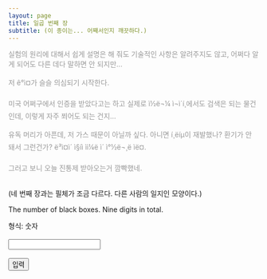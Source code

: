 ```yaml
---
layout: page
title: 일곱 번째 장
subtitle: (이 종이는... 어째서인지 깨끗하다.)
---
```



<script>
  function jsMove(){
    var baselink = "/answer/msgsev"
    var pc = document.getElementById('passcode').value;
    window.open(baselink.concat(pc.toLowerCase()));
  }
</script>

<p style="color: #999">
실험의 원리에 대해서 쉽게 설명은 해 줘도 기술적인 사항은 알려주지도 않고, 어쩌다 알게 되어도 다른 데다 말하면 안 되지만... <br>
 <br>
저 ê°ì¤가 슬슬 의심되기 시작한다. <br>
 <br>
미국 어쩌구에서 인증을 받았다고는 하고 실제로 ì½ë¬¼ ì¬ì´í¸에서도 검색은 되는 물건인데, 이렇게 자주 쬐어도 되는 건지... <br>
 <br>
유독 머리가 아픈데, 저 가스 때문이 아닐까 싶다. 아니면 í¸ëíµ이 재발했나? 환기가 안 돼서 그런건가? ë³ì¤ì´ ì§íì ìì¼ë ì´ ì°½ë¬¸ë ìë¤. <br>
 <br>
그러고 보니 오늘 진통제 받아오는거 깜빡했네. <br>
</p>
<p>
<br>
(네 번째 장과는 필체가 조금 다르다. 다른 사람의 일지인 모양이다.)
</p>
<p>
The number of black boxes. Nine digits in total.<br>
<form autocomplete='off' onsubmit = "jsMove();">
형식: 숫자<br><br>
  <input id = 'passcode' type='text' required><br><br>
  <input type = 'submit' value = '입력'>
</form>
</p>